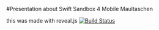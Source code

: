 #Presentation about Swift Sandbox 4 Mobile Maultaschen

this was made with reveal.js [![Build Status](https://travis-ci.org/hakimel/reveal.js.svg?branch=master)](https://travis-ci.org/hakimel/reveal.js)


